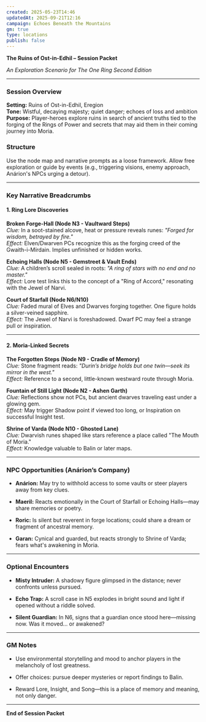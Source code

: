 ```yaml
---
created: 2025-05-23T14:46
updatedAt: 2025-09-21T12:16
campaign: Echoes Beneath the Mountains
gm: true
type: locations
publish: false
---
```

**The Ruins of Ost-in-Edhil – Session Packet**

_An Exploration Scenario for The One Ring Second Edition_

---

### Session Overview

**Setting:** Ruins of Ost-in-Edhil, Eregion  
**Tone:** Wistful, decaying majesty; quiet danger; echoes of loss and ambition  
**Purpose:** Player-heroes explore ruins in search of ancient truths tied to the forging of the Rings of Power and secrets that may aid them in their coming journey into Moria.

### Structure

Use the node map and narrative prompts as a loose framework. Allow free exploration or guide by events (e.g., triggering visions, enemy approach, Anárion's NPCs urging a detour).

---

### Key Narrative Breadcrumbs

#### 1. Ring Lore Discoveries

**Broken Forge-Hall (Node N3 - Vaultward Steps)**  
_Clue:_ In a soot-stained alcove, heat or pressure reveals runes: _"Forged for wisdom, betrayed by fire."_  
_Effect:_ Elven/Dwarven PCs recognize this as the forging creed of the Gwaith-i-Mírdain. Implies unfinished or hidden works.

**Echoing Halls (Node N5 - Gemstreet & Vault Ends)**  
_Clue:_ A children’s scroll sealed in roots: _"A ring of stars with no end and no master."_  
_Effect:_ Lore test links this to the concept of a "Ring of Accord," resonating with the Jewel of Narvi.

**Court of Starfall (Node N6/N10)**  
_Clue:_ Faded mural of Elves and Dwarves forging together. One figure holds a silver-veined sapphire.  
_Effect:_ The Jewel of Narvi is foreshadowed. Dwarf PC may feel a strange pull or inspiration.

---

#### 2. Moria-Linked Secrets

**The Forgotten Steps (Node N9 - Cradle of Memory)**  
_Clue:_ Stone fragment reads: _"Durin’s bridge holds but one twin—seek its mirror in the west."_  
_Effect:_ Reference to a second, little-known westward route through Moria.

**Fountain of Still Light (Node N2 - Ashen Garth)**  
_Clue:_ Reflections show not PCs, but ancient dwarves traveling east under a glowing gem.  
_Effect:_ May trigger Shadow point if viewed too long, or Inspiration on successful Insight test.

**Shrine of Varda (Node N10 - Ghosted Lane)**  
_Clue:_ Dwarvish runes shaped like stars reference a place called "The Mouth of Moria."  
_Effect:_ Knowledge valuable to Balin or later maps.

---

### NPC Opportunities (Anárion’s Company)

- **Anárion:** May try to withhold access to some vaults or steer players away from key clues.
    
- **Maeril:** Reacts emotionally in the Court of Starfall or Echoing Halls—may share memories or poetry.
    
- **Roric:** Is silent but reverent in forge locations; could share a dream or fragment of ancestral memory.
    
- **Garan:** Cynical and guarded, but reacts strongly to Shrine of Varda; fears what's awakening in Moria.
    

---

### Optional Encounters

- **Misty Intruder:** A shadowy figure glimpsed in the distance; never confronts unless pursued.
    
- **Echo Trap:** A scroll case in N5 explodes in bright sound and light if opened without a riddle solved.
    
- **Silent Guardian:** In N6, signs that a guardian once stood here—missing now. Was it moved… or awakened?
    

---

### GM Notes

- Use environmental storytelling and mood to anchor players in the melancholy of lost greatness.
    
- Offer choices: pursue deeper mysteries or report findings to Balin.
    
- Reward Lore, Insight, and Song—this is a place of memory and meaning, not only danger.
    

---

**End of Session Packet**